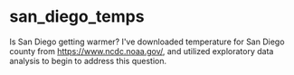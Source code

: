 # san_diego_temps
Is San Diego getting warmer? I've downloaded temperature for San Diego county from https://www.ncdc.noaa.gov/, and utilized exploratory data analysis to begin to address this question.
